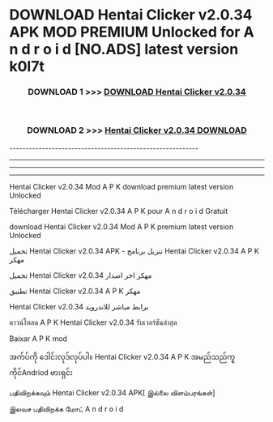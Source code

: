 # DOWNLOAD Hentai Clicker v2.0.34 APK MOD PREMIUM Unlocked for A n d r o i d [NO.ADS] latest version k0l7t 



<div align="center">

<h3>DOWNLOAD 1 >>> <a href="https://getmod2.web.app/?judul=Hentai Clicker v2.0.34">DOWNLOAD Hentai Clicker v2.0.34</a></h3><br>

<h3>DOWNLOAD 2 >>> <a href="https://getmod2.web.app/?judul=Hentai Clicker v2.0.34">Hentai Clicker v2.0.34 DOWNLOAD </a></h3>

</div>
----------------------------------------------------------

----------------------------------------------------------

----------------------------------------------------------

----------------------------------------------------------

Hentai Clicker v2.0.34 Mod A P K download premium latest version Unlocked

Télécharger Hentai Clicker v2.0.34 A P K pour A n d r o i d Gratuit

download Hentai Clicker v2.0.34 Mod A P K premium latest version Unlocked

تحميل Hentai Clicker v2.0.34 APK - تنزيل برنامج Hentai Clicker v2.0.34 A P K مهكر

تحميل Hentai Clicker v2.0.34 مهكر اخر اصدار

تطبيق Hentai Clicker v2.0.34 A P K مهكر

Hentai Clicker v2.0.34 برابط مباشر للاندرويد

ดาวน์โหลด A P K Hentai Clicker v2.0.34 รับเวอร์ชันล่าสุด

Baixar A P K mod

အက်ပ်ကို ဒေါင်းလုဒ်လုပ်ပါ။ Hentai Clicker v2.0.34 A P K အမည်သည်ကူကိုင်Andriod ဗားရှင်း

பதிவிறக்கவும் Hentai Clicker v2.0.34 APK[ இல்லை விளம்பரங்கள்] 
 
இலவச பதிவிறக்க மோட் A n d r o i d



